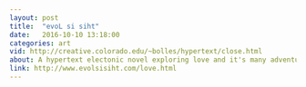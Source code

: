 ```yaml
---
layout: post
title:  "evoL si siht"
date:   2016-10-10 13:18:00
categories: art
vid: http://creative.colorado.edu/~bolles/hypertext/close.html
about: A hypertext electonic novel exploring love and it's many adventures... 
link: http://www.evolsisiht.com/love.html
---
```

